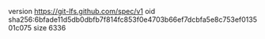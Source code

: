version https://git-lfs.github.com/spec/v1
oid sha256:6bfade11d5db0dbfb7f814fc853f0e4703b66ef7dcbfa5e8c753ef013501c075
size 6336
